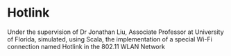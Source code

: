 Hotlink
=======

Under the supervision of Dr Jonathan Liu, Associate Professor at University of Florida,
simulated, using Scala, the implementation of a special Wi-Fi connection named Hotlink in the 802.11 WLAN Network
